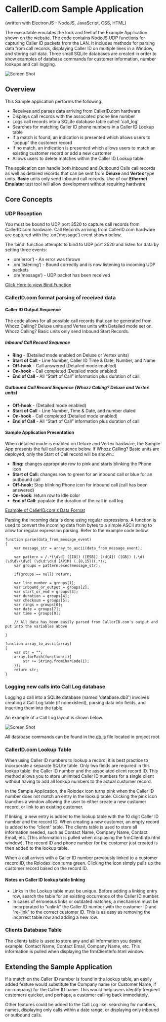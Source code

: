 # CallerID.com Sample Application 
(written with ElectronJS - NodeJS, JavaScript, CSS, HTML)

The executable emulates the look and feel of the Example Application shown on the website. The code contains NodeJS UDP functions for capturing Caller ID packets from the LAN. It includes methods for parsing data from call records, displaying Caller ID on multiple lines in a Window, and storing call data. Three small SQLite databases are created in order to show examples of database commands for customer information, number lookups and call logging.

![Screen Shot](/sample_app_screen_shot.png)

## Overview
This Sample application performs the following:

  - Receives and parses data arriving from CallerID.com hardware
  - Displays call records with the associated phone line number
  - Logs call records into a SQLite database table called 'call_log'
  - Searches for matching Caller ID phone numbers in a Caller ID Lookup table
  - If a match is found, an indication is presented which allows users to “popup” the customer record
  - If no match, an indication is presented which allows users to match an existing customer record or add a new customer
  - Allows users to delete matches within the Caller ID Lookup table.

The application can handle both Inbound and Outbound Calls call records as well as detailed records that can be sent from **Deluxe** and **Vertex** type units. **Basic** units only send Inbound call records. Use of our **Ethernet Emulator** test tool will allow development without requiring hardware.

## Core Concepts
### UDP Reception
You must be bound to UDP port 3520 to capture call records from CallerID.com hardware. Call Records arriving from CallerID.com hardware are captured with the .on(‘message’) event shown below.

The ‘bind’ function attempts to bind to UDP port 3520 and listen for data by setting three events:

  - .on(‘error’) - An error was thrown
  - .on(‘listening’) - Bound correctly and is now listening to incoming UDP packets
  - .on(‘message’) - UDP packet has been received
  
[Click Here to view Bind Function](https://github.com/callerid/electronjs_sampleApp/blob/de0b25adf82e17dfd14de50511bd98cd33ad6b21/base.js#L33)

### CallerID.com format parsing of received data
#### Caller ID Output Sequence
The code allows for all possible call records that can be generated from Whozz Calling? Deluxe units and Vertex units with Detailed mode set on.  Whozz Calling? Basic units only send Inbound Start Records.

  ##### Inbound Call Record Sequence
  - **Ring** - (Detailed mode enabled on Deluxe or Vertex units)
  - **Start of Call** - Line Number, Caller ID Time & Date, Number, and Name
  - **Off-hook** - Call answered (Detailed mode enabled)
  - **On-hook** - Call completed (Detailed mode enabled)
  - **End of Call** -  All “Start of Call” information plus duration of call
 
  ##### Outbound Call Record Sequence (Whozz Calling? Deluxe and Vertex units)

  - **Off-hook** - (Detailed mode enabled)  
  - **Start of Call** - Line Number, Time & Date, and number dialed
  - **On-hook** - Call completed (Detailed mode enabled)
  - **End of Call** -  All “Start of Call” information plus duration of call

#### Sample Application Presentation
When detailed mode is enabled on Deluxe and Vertex hardware, the Sample App presents the full call sequence below. If Whozz Calling? Basic units are deployed, only the Start of Call record will be shown.: 

   - **Ring:** changes appropriate row to pink and starts blinking the Phone icon
   - **Start of Call:** changes row to green for an inbound call or blue for an outbound call 
   - **Off-hook:** Stop blinking Phone icon for inbound call (call has been answered)
   - **On-hook:** return row to idle color
   - **End of Call:** populate the duration of the call in call log

[Example of CallerID.com's Data Format](http://callerid.com/support/data-format-basic/)

Parsing the incoming data is done using regular expressions. A function is used to convert the incoming data from bytes to a simple ASCII string to allow for regular expression parsing. Refer to the example code below.

```
function parse(data_from_message_event)
{
    var message_str = array_to_ascii(data_from_message_event);
    
    var pattern = /.*(\d\d) ([IO]) ([ESB]) (\d{4}) ([GB]) (.\d) (\d\d\/\d\d) (\d\d:\d\d [AP]M) (.{8,15})(.*)/;
    var groups = pattern.exec(message_str);

    if(groups == null) return;

    var line_number = groups[1];
    var inbound_or_output = groups[2];
    var start_or_end = groups[3];
    var duration = groups[4];
    var checksum = groups[5];
    var rings = groups[6];
    var date = groups[7];
    var time = groups[8];
    
    // All data has been easily parsed from CallerID.com's output and put into the variables above
    
}

function array_to_ascii(array)
{
    var str = "";
    array.forEach(function(i){
        str += String.fromCharCode(i);
    });
    return str;
}
```

### Logging new calls into Call Log database
Logging a call into a SQLite database (named 'database.db3') involves creating a Call Log table (if nonexistent), parsing data into fields, and inserting them into the table.
  
An example of a Call Log layout is shown below.

![Screen Shot](/call_log_screen_shot.png)
  
All database commands can be found in the [db.js](https://github.com/callerid/electronjs_sampleApp/blob/master/db.js) file located in project root.

### CallerID.com Lookup Table
When using Caller ID numbers to lookup a record, it is best practice to incorporate a separate SQLite table. Only two fields are required in this lookup table: the Caller ID number and the associated client record ID.  This method allows you to store unlimited Caller ID numbers for a single client without having to add all lookup numbers to the actual customer record.

In the Sample Application, the Rolodex icon turns pink when the Caller ID number does not match an entry in the lookup table. Clicking the pink icon launches a window allowing the user to either create a new customer record, or link to an existing customer. 

If linking, a new entry is added to the lookup table with the 10 digit Caller ID number and the record ID.  When creating a new customer, an empty record is added to the “client” table.  The clients table is used to store all information needed, such as Contact Name, Company Name, Contact Email, etc. (This information is pulled when displaying the frmClientInfo.html window). The record ID and phone number for the customer just created is then added to the lookup table.

When a call arrives with a Caller ID number previously linked to a customer record ID, the Rolodex icon turns green.  Clicking the icon simply pulls up the customer record based on the record ID.

  #### Notes on Caller ID lookup table linking
  - Links in the Lookup table must be unique. Before adding a linking entry row, search the table for an existing occurrence of the Caller ID number.
  - In cases of erroneous links or outdated matches, a mechanism must be incorporated to “unlink” the Caller ID number with the customer ID and “re-link” to the correct customer ID.  This is as easy as removing the incorrect table row and adding a new row. 
  
### Clients Database Table
The clients table is used to store any and all information you desire, example: Contact Name, Contact Email, Company Name, etc. This information is pulled when displaying the frmClientInfo.html window.

## Extending the Sample Application
If a match on the Caller ID number is found in the lookup table, an easily added feature would substitute the Company name (or Customer Name, if no company)  for the Caller ID name. This would help users identify frequent customers quicker, and perhaps, a customer calling back immediately.

Other features could be added to the Call Log like: searching for numbers, names, displaying only calls within a date range, or displaying only inbound or outbound calls.

